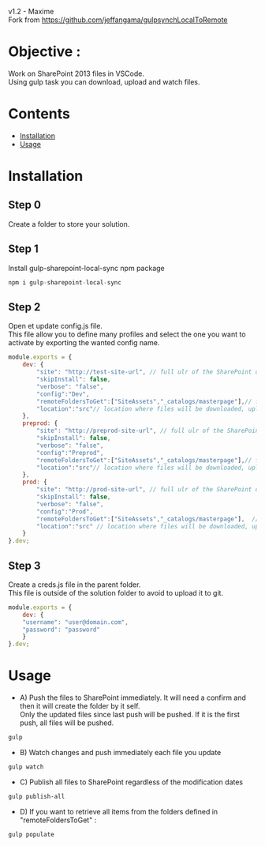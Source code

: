 v1.2  - Maxime  
Fork from https://github.com/jeffangama/gulpsynchLocalToRemote  
   
# Objective : 
Work on SharePoint 2013 files in VSCode.  
Using gulp task you can download, upload and watch files.  

# Contents
* [Installation](#Installation)
* [Usage](#Usage)


# Installation 
## Step 0
Create a folder to store your solution.

## Step 1
Install gulp-sharepoint-local-sync npm package
```javascript
npm i gulp-sharepoint-local-sync
```

## Step 2
Open et update config.js file.  
This file allow you to define many profiles and select the one you want to activate by exporting the wanted config name.
```javascript
module.exports = {
    dev: {        
        "site": "http://test-site-url", // full ulr of the SharePoint on-premises site
        "skipInstall": false,
        "verbose": "false",
        "config":"Dev",
        "remoteFoldersToGet":["SiteAssets","_catalogs/masterpage"],// folders for which you want to retrieve content in the populate task
        "location":"src"// location where files will be downloaded, uploaded and watched
    },
    preprod: {        
        "site": "http://preprod-site-url", // full ulr of the SharePoint on-premises site
        "skipInstall": false,
        "verbose": "false",
        "config":"Preprod",
        "remoteFoldersToGet":["SiteAssets","_catalogs/masterpage"],// folders for which you want to retrieve content in the populate task
        "location":"src"// location where files will be downloaded, uploaded and watched
    },
    prod: {        
        "site": "http://prod-site-url", // full ulr of the SharePoint on-premises site
        "skipInstall": false,
        "verbose": "false",
        "config":"Prod",
        "remoteFoldersToGet":["SiteAssets","_catalogs/masterpage"],  // folders for which you want to retrieve content in the populate task
        "location":"src" // location where files will be downloaded, uploaded and watched
    }
}.dev;
```

## Step 3
Create a creds.js file in the parent folder.  
This file is outside of the solution folder to avoid to upload it to git.

```javascript
module.exports = {
    dev: {        
    "username": "user@domain.com",
    "password": "password"
    }
}.dev;
```

# Usage

* A) Push the files to SharePoint immediately. It will need a confirm and then it will create the folder by it self.  
Only the updated files since last push will be pushed. If it is the first push, all files will be pushed.  
```bash
gulp 
```
* B) Watch changes and push immediately each file you update
```bash
gulp watch
```
* C) Publish all files to SharePoint regardless of the modification dates
```bash
gulp publish-all
```    
* D) If you want to retrieve all items from the folders defined in "remoteFoldersToGet" :
```bash
gulp populate
```
